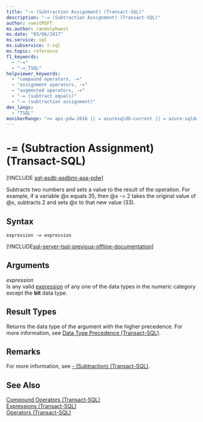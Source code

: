 ```yaml
---
title: "-= (Subtraction Assignment) (Transact-SQL)"
description: "-= (Subtraction Assignment) (Transact-SQL)"
author: rwestMSFT
ms.author: randolphwest
ms.date: "03/06/2017"
ms.service: sql
ms.subservice: t-sql
ms.topic: reference
f1_keywords:
  - "-="
  - "-=_TSQL"
helpviewer_keywords:
  - "compound operators, -="
  - "assignment operators, -="
  - "augmented operators, -="
  - "-= (subtract equals)"
  - "-= (subtraction assignment)"
dev_langs:
  - "TSQL"
monikerRange: ">= aps-pdw-2016 || = azuresqldb-current || = azure-sqldw-latest || >= sql-server-2016 || >= sql-server-linux-2017 || = azuresqldb-mi-current"
---
```


# -= (Subtraction Assignment) (Transact-SQL)
[!INCLUDE [sql-asdb-asdbmi-asa-pdw](../../includes/applies-to-version/sql-asdb-asdbmi-asa-pdw.md)]

  Subtracts two numbers and sets a value to the result of the operation. For example, if a variable @x equals 35, then @x -= 2 takes the original value of @x, subtracts 2 and sets @x to that new value (33).  
  
## Syntax  
  
```syntaxsql  
expression -= expression  
```  
  
[!INCLUDE[sql-server-tsql-previous-offline-documentation](../../includes/sql-server-tsql-previous-offline-documentation.md)]

## Arguments
 *expression*  
 Is any valid [expression](../../t-sql/language-elements/expressions-transact-sql.md) of any one of the data types in the numeric category except the **bit** data type.  
  
## Result Types  
 Returns the data type of the argument with the higher precedence. For more information, see [Data Type Precedence &#40;Transact-SQL&#41;](../../t-sql/data-types/data-type-precedence-transact-sql.md).  
  
## Remarks  
 For more information, see [- &#40;Subtraction&#41; &#40;Transact-SQL&#41;](../../t-sql/language-elements/subtract-transact-sql.md).  
  
## See Also  
 [Compound Operators &#40;Transact-SQL&#41;](../../t-sql/language-elements/compound-operators-transact-sql.md)   
 [Expressions &#40;Transact-SQL&#41;](../../t-sql/language-elements/expressions-transact-sql.md)   
 [Operators &#40;Transact-SQL&#41;](../../t-sql/language-elements/operators-transact-sql.md)  
  
  
